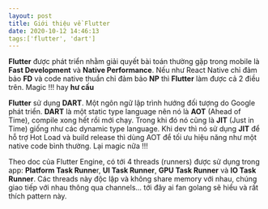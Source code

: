 ```yaml
---
layout: post
title: Giới thiệu về Flutter
date: 2020-10-12 14:46:13
tags:['flutter', 'dart']
---
```


**Flutter** được phát triển nhằm giải quyết bài toán thường gặp trong mobile là **Fast Development** và **Native Performance**. Nếu như React Native chỉ đảm bảo **FD** và code native thuần chỉ đảm bảo **NP** thì **Flutter** làm được cả 2 điều trên. Magic !!! hay **hư cấu** 

**Flutter** sử dụng **DART**. Một ngôn ngữ lập trình hướng đối tượng do Google phát triển. **DART** là một static type language nên nó là **AOT** (Ahead of Time), compile xong hết rồi mới chạy. Trong khi đó nó cũng là **JIT** (Just in Time) giống như các dynamic type language. Khi dev thì nó sử dụng  **JIT** để hỗ trợ Hot Load và build release thì dùng AOT để tối ưu hiệu năng như một native code bình thường. Lại magic nữa !!!

Theo doc của Flutter Engine, có tới 4 threads (runners) được sử dụng trong app: **Platform Task Runne**r, **UI Task Runner**, **GPU Task Runner** và **IO Task Runner**. Các threads này độc lập và không share memory với nhau, chúng giao tiếp với nhau thông qua channels... tới đây ai fan golang sẽ hiểu và rất thích pattern này.
